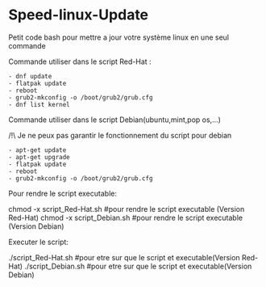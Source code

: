 # Speed-linux-Update
Petit code bash pour mettre a jour votre système linux en une seul commande

  Commande utiliser dans le script Red-Hat :
    
    
    
    
    
    - dnf update
    - flatpak update
    - reboot
    - grub2-mkconfig -o /boot/grub2/grub.cfg
    - dnf list kernel
  

  Commande utiliser dans le script Debian(ubuntu,mint,pop os,...)
  
  
  /!\ Je ne peux pas garantir le fonctionnement du script pour debian





    - apt-get update
    - apt-get upgrade
    - flatpak update
    - reboot
    - grub2-mkconfig -o /boot/grub2/grub.cfg



Pour rendre le script executable:





chmod -x script_Red-Hat.sh  #pour rendre le script executable (Version Red-Hat)
chmod -x script_Debian.sh   #pour rendre le script executable (Version Debian)


Executer le script:





./script_Red-Hat.sh #pour etre sur que le script et executable(Version Red-Hat)
./script_Debian.sh  #pour etre sur que le script et executable(Version Debian)